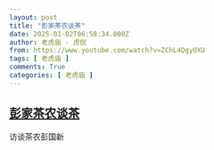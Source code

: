 ```yaml
---
layout: post
title: "彭家茶农谈茶"
date: 2025-01-02T06:58:34.000Z
author: 老虎庙 · 虎侃
from: https://www.youtube.com/watch?v=ZChL4QgyOXU
tags: [ 老虎庙 ]
comments: True
categories: [ 老虎庙 ]
---
```

<!--1735801114000-->
[彭家茶农谈茶](https://www.youtube.com/watch?v=ZChL4QgyOXU)
------

<div>
访谈茶农彭国新
</div>
